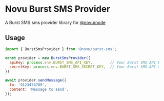 # Novu Burst SMS Provider

A Burst SMS sms provider library for [@novu/node](https://github.com/khulnasoft/teleflow)

## Usage

```javascript
import { BurstSmsProvider } from '@novu/burst-sms';

const provider = new BurstSmsProvider({ 
  apiKey: process.env.BURST_SMS_API_KEY,        // Your Burst SMS API Key
  secretKey: process.env.BURST_SMS_SECRET_KEY,  // Your Burst SMS API Secret
})

await provider.sendMessage({
  to: '0123456789',
  content: 'Message to send',
});
```
